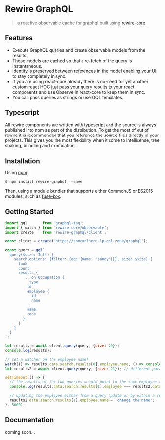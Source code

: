 # Rewire GraphQL
> a reactive observable cache for graphql built using [rewire-core](https://github.com/WorkSight/rewire/tree/master/packages/rewire-core).

Features
--------
* Execute GraphQL queries and create observable models from the results.
* Those models are cached so that a re-fetch of the query is instantaneous.
* identity is preserved between references in the model enabling your UI to stay completely in sync.
* If you are using react-core already there is no-need for yet another custom react HOC just pass your query results to your react components and use Observe in react-core to keep them in sync.
* You can pass queries as strings or use GQL templates.

Typescript
----------
All rewire components are written with typescript and the source is always published into npm as part of the distribution. To get the most of out of rewire it is recommended that you reference the source files directly in your projects. This gives you the most flexibility when it come to intellisense, tree shaking, bundling and minification.

Installation
------------

Using [npm](https://www.npmjs.com/package/rewire-graphql):

	$ npm install rewire-graphql --save


Then, using a module bundler that supports either CommonJS or ES2015 modules, such as [fuse-box](https://fuse-box.org).

Getting Started
---------------
```js
import gql       from 'graphql-tag';
import { watch } from 'rewire-core/observable';
import create    from 'rewire-graphql/client';

const client = create('https://someurlhere.lp.gql.zone/graphql');

const query = gql`
  query($size: Int!) {
    search(options: {filter: {eq: {name: "sandy"}}}, size: $size) {
      took
      count
      results {
        ... on Occupation {
          _type
          id
          employee {
            id
            name
          }
          name
          code
        }
      }
    }
  }
`;

let results = await client.query(query, {size: 20});
console.log(results);

// set a watcher on the employee name!
watch(() => results.data.search.results[0].employee.name, () => console.log('changed'));
let results2 = await client.query(query, {size: 21}); // different parameters to force a cache update

setTimeout(() => {
  // the results of the two queries should point to the same employee reference
  console.log(results.data.search.results[1].employee === results2.data.search.results[0].employee);

  // updating the employee either from a query update or by within a react component will dispatch those changes to any watchers.
  results2.data.search.results[1].employee.name = 'change the name';
}, 5000);

```
Documentation
-------------
coming soon...
